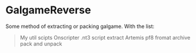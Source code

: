 # GalgameReverse
Some method of extracting or packing galgame. 
With the list: 
> My util scipts
> Onscripter .nt3 script extract
> Artemis pf8 fromat archive pack and unpack
